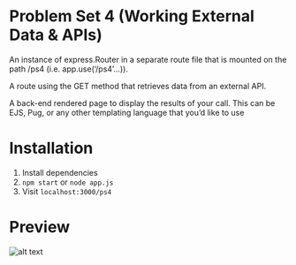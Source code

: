 # Problem Set 4 (Working External Data & APIs)

  An instance of express.Router in a separate route file that is mounted on the path /ps4 (i.e. app.use(‘/ps4’…)). 
  
  A route using the GET method that retrieves data from an external API.
  
  A back-end rendered page to display the results of your call. This can be
  EJS, Pug, or any other templating language that you’d like to use
  
# Installation
1) Install dependencies
2) `npm start` or `node app.js`
3) Visit `localhost:3000/ps4`

# Preview
![alt text](https://drive.google.com/uc?export=download&id=1B-Ta2UmaYYKoqIVKj1XeJV5MOINh-Tng)
